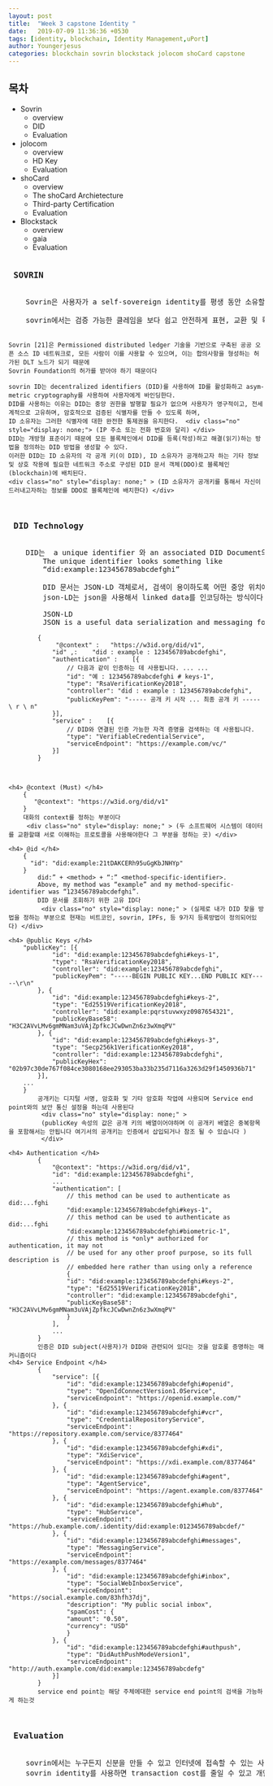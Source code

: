 ```yaml
---
layout: post
title:  "Week 3 capstone Identity "
date:   2019-07-09 11:36:36 +0530
tags: [identity, blockchain, Identity Management,uPort]
author: Youngerjesus
categories: blockchain sovrin blockstack jolocom shoCard capstone 
---
```


<h2 id="목차"> 목차 </h2>
<ul>
    <li> Sovrin  
        <ul> 
            <li> overview </li>
            <li> DID </li>
            <li> Evaluation </li>
        </ul>   
    </li>
    <li> jolocom 
        <ul> 
            <li> overview </li>
            <li> HD Key </li>
            <li> Evaluation </li>
        </ul>   
    </li>
    <li> shoCard
        <ul> 
            <li> overview </li>
            <li> The shoCard Archietecture </li>
            <li> Third-party Certification </li>
            <li> Evaluation </li>
        </ul>   
    </li>
    <li> Blockstack 
        <ul> 
            <li> overview </li>
            <li> gaia </li>
            <li> Evaluation </li>
        </ul>   
    </li>
</ul>
<pre style="white-space: pre;
    word-break: break-word;">
<h3> SOVRIN  </h3>
    Sovrin은 사용자가 a self-sovereign identity를 평생 동안 소유할 수 있도록 하고, 이를 저장하기 위해 중앙 당국에 의존하지 않는다는 것을 의미한다.
     <div class="no" style="display: none;" > 그리고 사용자가 그들을 관리할 수 있고 그들이 어떤 정보를 공개할 것인지 선택할 수 있다. 
    제3자가 웹 상에서 확인한 은행 계좌 정보, 교육 자격, 의료 데이터, 기타 종류의 기계 판독 가능한 개인 정보를 표현하는 것은 현재 어렵다. 이러한 종류의 데이터를 흔히 검증 가능한 청구라고 한다. 
    </div>
    sovrin에서는 검증 가능한 클레임을 보다 쉽고 안전하게 표현, 교환 및 확인할 수 있고 그들이 어떤 정보를 공개하고 교환할것인지를 선택할 수 있다.

    Sovrin [21]은 Permissioned distributed ledger 기술을 기반으로 구축된 공공 오픈 소스 ID 네트워크로, 모든 사람이 이를 사용할 수 있으며, 이는 합의사항을 형성하는 허가된 DLT 노드가 되기 때문에 
    Sovrin Foundation의 허가를 받아야 하기 때문이다
    
    sovrin ID는 decentralized identifiers (DID)를 사용하여 ID를 활성화하고 asym-metric cryptography를 사용하여 사용자에게 바인딩한다.
    DID를 사용하는 이유는 DID는 중앙 권한을 발행할 필요가 없으며 사용자가 영구적이고, 전세계적으로 고유하며, 암호적으로 검증된 식별자를 만들 수 있도록 하며,
    ID 소유자는 그러한 식별자에 대한 완전한 통제권을 유지한다.  <div class="no" style="display: none;"> (IP 주소 또는 전화 번호와 달리) </div>
    DID는 개방형 표준이기 때문에 모든 블록체인에서 DID를 등록(작성)하고 해결(읽기)하는 방법을 정의하는 DID 방법을 생성할 수 있다.
    이러한 DID는 ID 소유자의 각 공개 키(이 DID), ID 소유자가 공개하고자 하는 기타 정보 및 상호 작용에 필요한 네트워크 주소로 구성된 DID 문서 객체(DDO)로 블록체인(blockchain)에 배치된다.
    <div class="no" style="display: none;" > (ID 소유자가 공개키를 통해서 자신이 드러내고자하는 정보를 DDO로 블록체인에 배치한다) </div>
    
<h3> DID Technology </h3>
    DID는  a unique identifier 와 an associated DID Document의 두 가지다
        The unique identifier looks something like 
        “did:example:123456789abcdefghi” 
         <div class="no" style="display: none;" > (DID 문서를 조회하기 위한 고유 ID라고 생각하면 된다) </div>
        DID 문서는 JSON-LD 객체로서, 검색이 용이하도록 어떤 중앙 위치에 저장되어 있다.
        json-LD는 json을 사용해서 linked data를 인코딩하는 방식이다 
         <div class="no" style="display: none;" > 
         (json과 유사한 방식으로 직렬화 하는게 가능하고 Linked-data가 웹상에 존재하는 데이터를 개별 URI로 식별하기 떄문에 JSON-LD를 사용한다)
        </div>
        JSON-LD 
        JSON is a useful data serialization and messaging format 
        <code>
        {
            <span class="na"> "@context" </span>:  <span class="s2"> "https://w3id.org/did/v1",</span> 
            <span class="na">"id" ,</span>:   <span class="s2"> "did : example : 123456789abcdefghi", </span>
            <span class="na">"authentication" </span>:   <span class="s2"> [{
                // 다음과 같이 인증하는 데 사용됩니다. ... ... 
                "id": "예 : 123456789abcdefghi # keys-1",
                "type": "RsaVerificationKey2018",
                "controller": "did : example : 123456789abcdefghi",
                "publicKeyPem": "----- 공개 키 시작 ... 최종 공개 키 ----- \ r \ n"
            }], </span>
            <span class="na">"service" </span>:   <span class="s2"> [{
                // DID와 연결된 인증 가능한 자격 증명을 검색하는 데 사용됩니다.
                "type": "VerifiableCredentialService",
                "serviceEndpoint": "https://example.com/vc/"
            }] </span>
        }
        </code>

    <h4> @context (Must) </h4>
        {
           "@context": "https://w3id.org/did/v1"
        }
        대화의 context를 정하는 부분이다 
         <div class="no" style="display: none;" > (두 소프트웨어 시스템이 데이터를 교환할떄 서로 이해하는 프로토콜을 사용해야한다 그 부분을 정하는 곳) </div>

    <h4> @id </h4>
        {
          "id": "did:example:21tDAKCERh95uGgKbJNHYp"
        }
            did:” + <method> + “:” <method-specific-identifier>. 
            Above, my method was “example” and my method-specific-identifier was “123456789abcdefghi”.
            DID 문서를 조회하기 위한 고유 ID다 
             <div class="no" style="display: none;" > (실제로 내가 DID 찾을 방법을 정하는 부분으로 현재는 비트코인, sovrin, IPFs, 등 9가지 등록방법이 정의되어있다) </div>

    <h4> @public Keys </h4>
        "publicKey": [{
                "id": "did:example:123456789abcdefghi#keys-1",
                "type": "RsaVerificationKey2018",
                "controller": "did:example:123456789abcdefghi",
                "publicKeyPem": "-----BEGIN PUBLIC KEY...END PUBLIC KEY-----\r\n"
            }, {
                "id": "did:example:123456789abcdefghi#keys-2",
                "type": "Ed25519VerificationKey2018",
                "controller": "did:example:pqrstuvwxyz0987654321",
                "publicKeyBase58": "H3C2AVvLMv6gmMNam3uVAjZpfkcJCwDwnZn6z3wXmqPV"
            }, {
                "id": "did:example:123456789abcdefghi#keys-3",
                "type": "Secp256k1VerificationKey2018",
                "controller": "did:example:123456789abcdefghi",
                "publicKeyHex": "02b97c30de767f084ce3080168ee293053ba33b235d7116a3263d29f1450936b71"
            }],
        ...
        }
            공개키는 디지털 서명, 암호화 및 기타 암호화 작업에 사용되며 Service end point와의 보안 통신 설정을 하는데 사용된다 
             <div class="no" style="display: none;" > 
             (publicKey 속성의 값은 공개 키의 배열이어야하며 이 공개키 배열은 중복항목을 포함해서는 안됩니다 여기서의 공개키는 인증에서 삽입되거나 참조 될 수 있습니다 )
             </div>

    <h4> Authentication </h4>
            {
                "@context": "https://w3id.org/did/v1",
                "id": "did:example:123456789abcdefghi",
                ...
                "authentication": [
                    // this method can be used to authenticate as did:...fghi
                    "did:example:123456789abcdefghi#keys-1",
                    // this method can be used to authenticate as did:...fghi
                    "did:example:123456789abcdefghi#biometric-1",
                    // this method is *only* authorized for authentication, it may not
                    // be used for any other proof purpose, so its full description is
                    // embedded here rather than using only a reference
                    {
                    "id": "did:example:123456789abcdefghi#keys-2",
                    "type": "Ed25519VerificationKey2018",
                    "controller": "did:example:123456789abcdefghi",
                    "publicKeyBase58": "H3C2AVvLMv6gmMNam3uVAjZpfkcJCwDwnZn6z3wXmqPV"
                    }
                ],
                ...
            }
            인증은 DID subject(사용자)가 DID와 관련되어 있다는 것을 암호롲 증명하는 매커니즘이다 
    <h4> Service Endpoint </h4>
            {
                "service": [{
                    "id": "did:example:123456789abcdefghi#openid",
                    "type": "OpenIdConnectVersion1.0Service",
                    "serviceEndpoint": "https://openid.example.com/"
                }, {
                    "id": "did:example:123456789abcdefghi#vcr",
                    "type": "CredentialRepositoryService",
                    "serviceEndpoint": "https://repository.example.com/service/8377464"
                }, {
                    "id": "did:example:123456789abcdefghi#xdi",
                    "type": "XdiService",
                    "serviceEndpoint": "https://xdi.example.com/8377464"
                }, {
                    "id": "did:example:123456789abcdefghi#agent",
                    "type": "AgentService",
                    "serviceEndpoint": "https://agent.example.com/8377464"
                }, {
                    "id": "did:example:123456789abcdefghi#hub",
                    "type": "HubService",
                    "serviceEndpoint": "https://hub.example.com/.identity/did:example:0123456789abcdef/"
                }, {
                    "id": "did:example:123456789abcdefghi#messages",
                    "type": "MessagingService",
                    "serviceEndpoint": "https://example.com/messages/8377464"
                }, {
                    "id": "did:example:123456789abcdefghi#inbox",
                    "type": "SocialWebInboxService",
                    "serviceEndpoint": "https://social.example.com/83hfh37dj",
                    "description": "My public social inbox",
                    "spamCost": {
                    "amount": "0.50",
                    "currency": "USD"
                    }
                }, {
                    "id": "did:example:123456789abcdefghi#authpush",
                    "type": "DidAuthPushModeVersion1",
                    "serviceEndpoint": "http://auth.example.com/did:example:123456789abcdefg"
                }]
            }
            service end point는 해당 주체에대한 service end point의 검색을 가능하게 하는것 

<h3> Evaluation </h3>
    sovrin에서는 누구든지 신분을 만들 수 있고 인터넷에 접속할 수 있는 사람은 신원을 확인할 수 있다. 
    sovrin identity를 사용하면 transaction cost를 줄일 수 있고 개인정보보호, 사이버 범죄의 제한, 간단한 신원인증을 할 수 있다 
     <div class="no" style="display: none;" >
    (transaction cost를 줄인다는 말은 판매자가 고객에 대한 더 많은 정보를 얻을 수 있다라는 것 내가 차량을 렌트하는데 
    이 사람의 신원정보중에 차량 경력이 많고, 사고 경력이 없다라고 판단이 되면 더 낮은 가격을 제시해도 된다 
    
    사이버 범죄를 제한한다라는건 판매를 할때 판매자와 구매자 모두 자신의 신분을 증명하고 검증받아야만 팔 수 있기 떄문에 사이버 버모지가 줄어들 수 있다는 취지다
    
    신원을 간단하게 한다라는건 일상생활의 다양한 분야에서 적용이 될 거라는 말이다. 근데 이런건 sovrin 신원을 사용하는 사람의 양에 따라 달려있다 
    sovrin신원을 많이 사용하는 곳에서는 sovrin신원을 포함하는게 적합해지지만 사용자가 상대적으로 적다면 sovrin 신원을 도입할라고 하지 않을것이다. 즉 전적으로 사용자의 수에따라 달려있다)
    ) 
    </div>
    sovrin은 permissioned blockchain으로 블록체인 실행 노드가 악의적으로 축소될 위험이 있다 



<h3> JOLOCOM </h3>
    JOLOCOM은 사용자에게 decentrailized identity를 제공하기 위해서 hierarchical deterministic keys (HD keys)를 사용한다 
    HD 키는 시드에서 생성되고 사용자가 제어권을 가지고 있으며 부모 키로부터 자식 키를 추가적으로 생성하는게 가능하다 
    시드만 알고 있다면 언제든지 복구가 가능하며 이를 통해 사용자는 익명성을 제공하기 위한 하위 신분을 여러개 생성할 수 있다
     <div class="no" style="display: none;" >
    (하나의 공개키만 가지고 있다면 내가 정보를 제한적으로 제공한다고해도 정보를 긁어모아서 신분을 만드는게 가능하다 마트에서 이 공개키로 나이가 22라는걸
    밝히고 차량렌트에서 이 공개키로 자신의 운전면허증을 제시했다면 이 정보들을 다 모아서 이사람이 어떤사람인지 알 수 있다)
    </div>

    HD 자식 키의 프로비저닝을 통해 통합 된 인적 / 기계 신원을위한 IoT 장치의 소유권 모델링을 가능하게하여 Jolocom 신원 사용자에게 진정으로 모든 속성을 반영한 본격적인 분산 형 디지털 신원을 구축 할 수있는 방법을 제공합니다
     <div class="no" style="display: none;" >
     (그리고 그리고 이렇게 하위 자식 키를 여러개 만들 수 있으니까 IOT기기의 소유권을 Jolocom ID에 매핑할 때 좋다)
    </div>

    HD 키를 사용한다면 identity Management system에서는 사용적합성의 문제가 있다. DID에서 사용자의 public key는 DDO의 IPFS 헤시에대한 
    매핑은 Ethereum smart contract에 의해 저장될 건데 워낙 많이 공개키가 있을 수 있으니까 얘가 어디에 매핑되어있는지를 알 고 있어야한다. 

<h3> Hierarchical Deterministic Key Derivation </h3>
        Path Levels - 마스터 키 쌍은 BIP0032에 따라 개인키를 계층적으로 새엇ㅇ하고 관리할 수 있도록 한다 
        
        Identity path syntax: {m / purpose’ / context’ / entity’}
        
        ex) Path definition: {m / 73’ / signing-key’ / global’}

        Purpose - 신원 키 생성을 목적으로 했기 때문에 상수 73으로 설정된다 

        context - 컨텍스트 필드는 키가 사용되는 컨텍스트를  <div class="no" style="display: none;" > 
        (기본적으로 하나의 컨택스트만 정의되며 여기서는 서명 키 컨택스트로 간주된다 )
        </div>
        entity - entity는 키가 더 차별화 될 수 있는 다음 경로 깊이를 정의한다 
            {m / 73’ / signing-key’ / social-media’}

            or:

            {m / 73’ / signing-key’ / gaming’

    Jolocom에서는 Identity attribute를 저장할떄는 여기서도 검증을 받았다는 verified credentials를 사용하며 지속적으로 사용할 것인지를
    구별해야하고 검증된 증명을 public으로 할 것인지 private으로 할 것인지를 정해햐한다 
     <div class="no" style="display: none;" > 
     (Private verified credentials은 엑세스제어가 필요하고 지속적으로 사용할떄는 자체 호스팅된 서버에 저장되어야하며 
    계속 사용할 필여가 없는 경우에는 사용자 장치에 저장된다  지속적인 가용성을 가진 public verified credentials같은 경우에는 
    IPFS와 같은 분산 스토로지에 저장해야한다. ) 
    </div>

<h3> Evalutaion  </h3>
Jolocom의 미래목표는  오픈 소스 릴리즈에 관한 기존의 기술 표준을 계속 사용하면서 모든 사람에게 단순하고 전세계적으로 self-sovereign을 제공하는게 목표이다 
그러므로 private verified credentials은 미래의 목표가 아니라고한다 



<h3> shoCard </h3>
shoCard는 블록체인 상의 신분관리와 여권이나 운전면허와 같은 이미 신뢰된 정보들과 결합해서 사용한다 
shoCard는 다른 Identity management 시스템과는 달리 자체 서버를 사용해서 관련 정보들을 저장한다 
 <div class="no" style="display: none;" >
(   한번 내가 여행사에서 내 신원 정보를 제공해서 인증과정을 마쳤다면 그 과정을 매번 하지않고 인증했었다라는걸 자체 서버에 저장해둔다 
    이렇게 자기 서버를 둔다고 해서 shoCard가 이 정보들을 알 수 있는 방법은 없다 그 사람들만이 알 수 있는 정보로 a new symmetric key로 암호화 되기 때문에 ) 
</div>
ShoCard의 장점은 여러 블록 체인을 동시에 사용할 수 있고 필요할 경우 새 블록 체인을 추가할 수 있다는 것이다

 <div class="no" style="display: none;" >
(기존의 블록체인 시스템이 중단되거나 공격을받아서 쓸모 없어지는 경우에 바꾸는게 가능하다  )
한 public blockchain만 사용한다면 이 블록체인 네트워크 상황에 따라서 traffic이 증가하거나 transaction fee가 증가하는 문제가 생길 수 있다 (실제로 예전에 이런 문제가 있었다고 들었다)
shoCard는 더좋은 블록체인이 나온다면 즉 새로운 더 빠르고 안전한 블록체인을 사용할 준비를 해 두는 것 왜냐하면 기존의 블록체인에 쓴 데이터는 영구적으로 실행이 가능하고 레코드는 불변한다 
)
</div>

<h3> The shoCard Architecture 
• ShoCard SDKs 
• ShoCard Service layer
• ShoCard SideChain
• blockchain caches
• ShoCard Blockchain Adaptor 
</h3>

<h4> ShoCard SDKs </h4>
ShoCard SDK는 다른 서비스를 신뢰하지 않도록 자신의 서버 또는 장치에서 로컬로 모든 검증 검사를 수행한다. 또한 블록체인 레코드를 독립적으로 검색하여 검증에 사용할 수 있다.

<h4>ShoCard Service layer </h4>
블록체인뿐만 아니라 서로 다른 애플리케이션과 서버 간의 안전한 통신 파이프라인으로 사용된다.
 <div class="no" style="display: none;" >
(안전한 통신 파이프라인 이라는 의미는 모든 메시지는 클라이언트에서 서명되고 다른 사람의 공개키로 암호화되서 shoCard 서비스는 절대로 데이터를 해독할 수 없다라는 걸 말한다) 
</div>

<h4> ShoCard SideChain </h4>
블록체인에 작성된 다양한 인증에대한 검증 코드를 저장하기 위한 수단으로 제공된다 public 블록체인은 storage가 제한적이고 확장성이 부족한 문제가 있다
따라서 사이드 체인은 인증데이터를 보유하는데 사용된다 
 <div class="no" style="display: none;" >
(각각의 기록들은 해쉬되고 그 해시들은 20분 정도마다 작업증거로 블록체인에 쓰여진다.) 
</div>

<h4> blockchain caches </h4>
블록체인 로컬 복사본을 보관해서 더 빠르게 읽을수 있도록 캐쉬를 제공한다

<h4> ShoCard Blockchain Adaptor </h4>
The ShoCard Blockchain Adaptor abstracts the interface to the blockchain that maintains the proof of work, 
so the ShoCard Service layer can remain efficient
블록체인 인터페이스를 추상화해서 여러 블록체인을 사용하기 위한 것 

<h4> Self-certification - 블록체인 상에 자기 신원을 저장하고 이게 나라는 걸 증명하는 것 </h4>
사용자는 shoCard mobile application이 필요하며 asymmetric key pair을 만들어준다 
대부분 일반적인 경우 사용자의 identity는 스마트폰과 같은 모바일 기기에 유지된다
사용자의 신원은 먼저 정부 ID, 운전면허 또는 여권을 스캔하거나 얼굴 이미지, 홍채 스캔 또는 오디오와 같은 생체 인식 정보를 캡처하여 수집한다 
이런 수집된 데이터는 개개인의 name/value fields로 분류되고 사용자의 개인키로 암호화 되어서 스마트폰에 유지된다.
이 과정 후 각각의 name/value fields는 signature hash로 변하고 전체 레코드로 정리된다 그 후 The resulting hash는 사용자의 private key로 서명된 후
블록체인에 저장된다 이걸 self-certification이라고 한다

자신의 스마트폰에 있는  the clear-text value field and code와 a pointer to the self-certification records를 제공함으로써 블록체인 상에 저장된 
record와 내가 가진 신원이 일치한다라는 걸 증명하고 public key를 제공함으로써 이게 내 것임을 보여준다 


<h4> Third-party Certification - 제3자가 개인의 신분과 자격을 증명하고 검증하는 것 </h4>
사용자는 자신의 Identity와 other information을 제3자와 공유할 수 있다 
사용자는 일반적으로 공유하기로 선택한 데이터를 공개 키와 함께 전달하고 블록체인 자체 인증에 대한 포인터를 전달하고 제3자가 다음 중 하나를 통해서 정보를 얻는다 
# an App that can scan her data
# QR 코드를 통해서 공유할 수 있는 웹 사이트 
# Bluetooth 장치 
그 다음 정보를 받은 The verifying entity는 사용자가 그 특정 정보를 소유하고 있는지 검사한다 검사가 완료되면 제3자는 사용자를 인증한다
 <div class="no" style="display: none;" >
(이게 뭐냐면 검증 프로세스가 이뤄졌다라는걸 문서화해서 전체 프로세스를 반복할 필요 없이 향후에 참조할 수 있도록 하는 것 )
</div>

<h3> Evaluation </h3>
ShoCard website에서는 shoCard를 이렇게 말한다.  
”It’s the one identity verification system that works the way consumers and businesses need it to for security, privacy,
 and always-on fraud protection”
 소비자와 기업을 위한 보안과 프라이버시를 위해서 blockchain identity management 시스템을 사용한다라고 

단점은 ShoCard 시스템에서의 기업은 모든 사용자에 대한 정보를 인증할 수 있기 때문에 이 기업을 사용자가 신뢰할 필요가 있다. 우리가 잘 알고 있는 기업의 경우에는
신뢰하는게 가능하지만 들어보지 못한 곳에 신뢰하기는 어렵다  

shoStore 서버가 다운되면 인증을 하지 못하는 문제가 있다.

장점은 블록체인 기술을 이용하지만 블록체인에 의존적이지 않다. 새롭게 추가하는게 가능해서 




<h3> Blockstack </h3>
    블록스택은 탈중앙화 컴퓨터 네트워크다
    클라우드 컴퓨팅의 대안(alternative)이라고 생각하면 이해하기 편하다. 대개 개발자는 클라우드 서버에 애플리케이션을 개발하거나 그 안에 사용자 데이터를 저장하는데,  블록스택은 이 기능을 대체한다. 
    사용자가 개별적인 데이터 라커(Locker)를 가지는 구조이다. 
    <div class="no" style="display: none;" >
    (이게 뭐냐면 클라이언트/서버 모델에서 데이터베이스는 서버 측이 대량의 사용자 데이터를 저장하고 쿼리해야 하기 때문에 모든 애플리케이션의 핵심 부분이지만 
    분산 컴퓨팅에서 개발자들은 애초에 데이터를 호스팅하지 않고 자신만의 데이터 라커를 가진다 )
    </div>
    이런 데이터 라커는 대기업이 사용자로부터 데이터를 뽑아갈 필요 없이 앱과 데이터는 그 사용자의 소유물이 되는 것이다
    그래서 ID를 등록할 때 유니버셜 ID, 일반 사용자 명(Universal User Name)을 얻는다. 블록스택에 있는 모든 앱에 이 사용자 명으로 로그인할 수 있다. 
     <div class="no" style="display: none;" >
    (새 앱을 사용할 때마다 회원가입을 하지 않고, 동일한 사용자 ID가 블록스택의 모든 앱에 적용된다.) 
    </div>
    블록스택은 중요한 정보만 블록체인에 담고, 블록체인상에 퍼블리시하지 않고 대부분은 오프체인으로 구성해 사용자 데이터 라커에 전송된다
     <div class="no" style="display: none;" >
    (여타 블록체인들은 대부분 무거운(heavy) 블록체인)
    (체인에 상당량의 데이터를 저장해야 하고, 프로세스를 위한 로직(코드)을 담아야 하는 식이다. 
    </div>
    Blockstack은 어떠한 블록체인에서도 작업할 수 있으며, 블록스택 ID라고 하는 블록체인에 대한 ID기능도 제공한다.
    Blockstack ID는 profile과  globally unique names으로 구성되며 사람, 회사, 웹 사이트, 소프트웨어 패키지 등에 등록할 수 있다. 
    각 profile은 public information뿐만 아니라 private information도 포함할 수 있으며, 둘 다 ID owner가 입력한다. 
    다른 동료 및 선택된 기관에서 이 정보를 검증할 수 있음

    블록스택은 애플리케이션이 개인 데이터 잠금 장치와 상호 작용할 수 있도록 하는 사용자 제어 스토리지 시스템인 가이아(Gaia) 스토리지 시스템을 사용하여 
    사용자의 데이터를 제어할 수 있도록 하고있다. 
    사용자는 이러한 데이터 라커를 클라우드 제공자 또는 프라이빗 호스팅과 같은 기타 데이터 스토리지 옵션에 호스팅할 수 있다. 
    <div class="no" style="display: none;" >
    (가이아의 데이터는 사용자가 제어하는 암호키에 의해 암호화되고 서명된다. 중요한 것은 사용자가 사용할 제공자를 제어한다는 것이다.)
    </div>
    소프트웨어는 사용자의 데이터 라커가 어디에 위치하든 필요에 따라 접근해 읽어 들인다.
     <div class="no" style="display: none;" >
    (이론상으로는 하드 드라이브로 간주할 수 있지만, 꼭 스마트폰 기기는 아니다. 노트북도 되고, 각자 쓰는 서버든 드롭박스와 같은 서버 제공자든 데이터 라커를 놓을 수 있다. 
    물론 드롭박스나 구글 드라이브 등의 서버 제공자가 데이터 라커 속 프라이버시 정보를 들여다볼 순 없다. 완전히 암호화하기 때문이다)
    </div>
    <div class="no" style="display: none;" >
    (gaia 찾기 내가 어떤 이름에 대한 파일을 가져오고 싶다면 블록스택 코어에대한 단일 호출로 내가 찾을 파일에 대해서 라우팅 정보 파일을 가져오고 
    이 라우팅 파일에서 gaia URL을 가져와 스토로지 백엔드에 연결한다 엑세스 권한이 있는경우 파일을 가져오는게 가능하다)
    </div>
    블록스택은 DNS를 대체하기 위해 블록체인 이름 시스템(BNS)이라는 블록체인 기반의 새로운 시스템을 제안한다
    BNS는 DNS와 유사한 기능을 제공하지만 중앙 루트 서버는 없다. BNS의 명명 시스템은 블록체인 및 각각의 private key의 암호화된 주소에 의해 소유되는 이름에 의존한다
    블록스택은 7만개 이상의 도메인 이름이 등록되어 있다고 한. 

Blockstack 목표
블록스택은 개발자들이 쉽게 디앱을 개발할 수 있는 블록체인 플랫폼을 만들고자 한다. 
 <div class="no" style="display: none;" > (ID관리는 블록스택의 목표가 아니라 구현은 설명될 수 없다) </div>
블록스택의 CEO인 무니브 알리는 컴퓨팅의 다음 시대를 개척하는 게 블록스택의 최대 목표라고 말했다. 
IBM이 개인용 컴퓨터를 개발하면서 컴퓨터 개발의 시대가 시작됐으며 이후 마이크로소프트의 데스크탑 시대와 구글의 클라우드 시대가 이어졌다고 덧붙여 말했다.
그는 다음 시대는 탈중앙화 시대가 될 것이고 그 시대를 위한 플랫폼을 개발하는 게 블록스택이 하는 일이라고 설명했다. 
블록스택 어스는 사용자가 앱에 로그인할 때 블록체인 기반 디앱인지 일반 앱인지 구분할 수 없을 정도로 편리하게 데이터를 입력하게끔 한 신원증명 방식”이라며 
“다만 사용자 데이터에 대한 통제권은 블록스택이 아닌 사용자 개인에게 있다”

<h3> Evaluation </h3>
블록스택이 어떤 블록체인이라도 사용할 수 있다는 사실은 더 이상의 성공을 위해 매우 중요하다. 
왜냐하면 블록스택은 어떤 식으로든 블록체인(blockchain)이 불안정해지는 경우, 예를 들어, 악성 행위자가 51%의 공격을 할 수 있게 하는 시스템에 해시율이 충분하지 않은 경우 등, 
블록체인(blockchain)이 어떤 식으로든 불안정해지는 경우 다른 블록체인을 쓰면되니까
 <div class="no" style="display: none;" >
(그러나 여러 블록체인(blockchain)을 동시에 지원하는 쇼카드의 접근 방식만큼 안전하지 않다.)
</div>

블록스택은 다른 동료와 선택된 당국이 이 정보를 확인할 수 있지만 특정 프로세스가 따로 정의되지는 않는다  <div class="no" style="display: none;" > (D-app에 따라 다르다) </div>
또 다른 큰 장점은 이미 등록된 신분들이 많다는 것이다. 현재 블록스택은 80,000개의 등록 ID[4]를 가지고 있으며, 따라서 블록체인에서 ID 관리를 하는 가장 큰 시스템 중 하나이다.

인터넷/DNS 시스템에 대한 접근방식을 가진 블록스택은 The identity management system 이상의 것을 시스템이 제공할 수 있다  
<div class="no" style="display: none;" >
(구현을 어떻게 하느냐에따라서)
</div>

Reference: https://sovrin.org/wp-content/uploads/Sovrin-Protocol-and-Token-White-Paper.pdf 
	https://medium.com/@adam_14796/understanding-decentralized-ids-dids-839798b91809
	identity Management on the blockchain pdf 
	https://w3c-ccg.github.io/did-spec/



<pre>